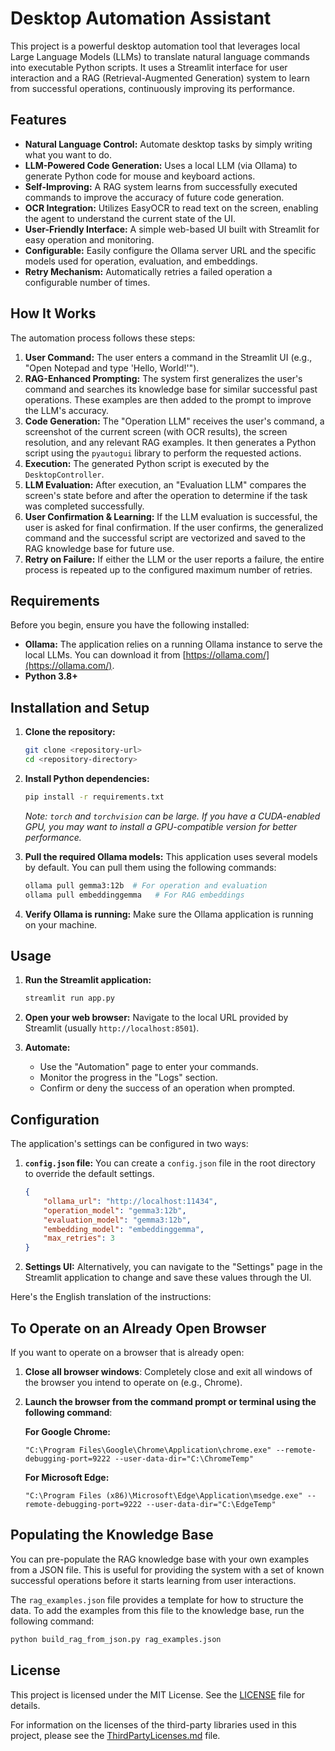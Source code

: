 # Desktop Automation Assistant

This project is a powerful desktop automation tool that leverages local Large Language Models (LLMs) to translate natural language commands into executable Python scripts. It uses a Streamlit interface for user interaction and a RAG (Retrieval-Augmented Generation) system to learn from successful operations, continuously improving its performance.

## Features

- **Natural Language Control:** Automate desktop tasks by simply writing what you want to do.
- **LLM-Powered Code Generation:** Uses a local LLM (via Ollama) to generate Python code for mouse and keyboard actions.
- **Self-Improving:** A RAG system learns from successfully executed commands to improve the accuracy of future code generation.
- **OCR Integration:** Utilizes EasyOCR to read text on the screen, enabling the agent to understand the current state of the UI.
- **User-Friendly Interface:** A simple web-based UI built with Streamlit for easy operation and monitoring.
- **Configurable:** Easily configure the Ollama server URL and the specific models used for operation, evaluation, and embeddings.
- **Retry Mechanism:** Automatically retries a failed operation a configurable number of times.

## How It Works

The automation process follows these steps:
1.  **User Command:** The user enters a command in the Streamlit UI (e.g., "Open Notepad and type 'Hello, World!'").
2.  **RAG-Enhanced Prompting:** The system first generalizes the user's command and searches its knowledge base for similar successful past operations. These examples are then added to the prompt to improve the LLM's accuracy.
3.  **Code Generation:** The "Operation LLM" receives the user's command, a screenshot of the current screen (with OCR results), the screen resolution, and any relevant RAG examples. It then generates a Python script using the `pyautogui` library to perform the requested actions.
4.  **Execution:** The generated Python script is executed by the `DesktopController`.
5.  **LLM Evaluation:** After execution, an "Evaluation LLM" compares the screen's state before and after the operation to determine if the task was completed successfully.
6.  **User Confirmation & Learning:** If the LLM evaluation is successful, the user is asked for final confirmation. If the user confirms, the generalized command and the successful script are vectorized and saved to the RAG knowledge base for future use.
7.  **Retry on Failure:** If either the LLM or the user reports a failure, the entire process is repeated up to the configured maximum number of retries.

## Requirements

Before you begin, ensure you have the following installed:

- **Ollama:** The application relies on a running Ollama instance to serve the local LLMs. You can download it from [https://ollama.com/](https://ollama.com/).
- **Python 3.8+**

## Installation and Setup

1.  **Clone the repository:**
    ```bash
    git clone <repository-url>
    cd <repository-directory>
    ```

2.  **Install Python dependencies:**
    ```bash
    pip install -r requirements.txt
    ```
    *Note: `torch` and `torchvision` can be large. If you have a CUDA-enabled GPU, you may want to install a GPU-compatible version for better performance.*

3.  **Pull the required Ollama models:**
    This application uses several models by default. You can pull them using the following commands:
    ```bash
    ollama pull gemma3:12b  # For operation and evaluation
    ollama pull embeddinggemma   # For RAG embeddings
    ```

4.  **Verify Ollama is running:**
    Make sure the Ollama application is running on your machine.

## Usage

1.  **Run the Streamlit application:**
    ```bash
    streamlit run app.py
    ```

2.  **Open your web browser:**
    Navigate to the local URL provided by Streamlit (usually `http://localhost:8501`).

3.  **Automate:**
    - Use the "Automation" page to enter your commands.
    - Monitor the progress in the "Logs" section.
    - Confirm or deny the success of an operation when prompted.

## Configuration

The application's settings can be configured in two ways:

1.  **`config.json` file:**
    You can create a `config.json` file in the root directory to override the default settings.
    ```json
    {
        "ollama_url": "http://localhost:11434",
        "operation_model": "gemma3:12b",
        "evaluation_model": "gemma3:12b",
        "embedding_model": "embeddinggemma",
        "max_retries": 3
    }
    ```

2.  **Settings UI:**
    Alternatively, you can navigate to the "Settings" page in the Streamlit application to change and save these values through the UI.

Here's the English translation of the instructions:

## To Operate on an Already Open Browser

If you want to operate on a browser that is already open:

1.  **Close all browser windows**: Completely close and exit all windows of the browser you intend to operate on (e.g., Chrome).

2.  **Launch the browser from the command prompt or terminal using the following command**:

    **For Google Chrome:**

    ```
    "C:\Program Files\Google\Chrome\Application\chrome.exe" --remote-debugging-port=9222 --user-data-dir="C:\ChromeTemp"
    ```

    **For Microsoft Edge:**

    ```
    "C:\Program Files (x86)\Microsoft\Edge\Application\msedge.exe" --remote-debugging-port=9222 --user-data-dir="C:\EdgeTemp"
    ```

## Populating the Knowledge Base

You can pre-populate the RAG knowledge base with your own examples from a JSON file. This is useful for providing the system with a set of known successful operations before it starts learning from user interactions.

The `rag_examples.json` file provides a template for how to structure the data. To add the examples from this file to the knowledge base, run the following command:

```bash
python build_rag_from_json.py rag_examples.json
```

## License

This project is licensed under the MIT License. See the [LICENSE](LICENSE) file for details.

For information on the licenses of the third-party libraries used in this project, please see the [ThirdPartyLicenses.md](ThirdPartyLicenses.md) file.
